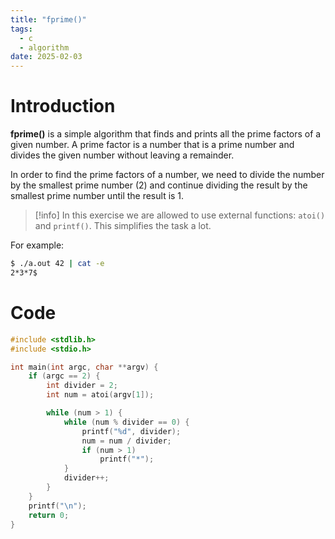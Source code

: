 ```yaml
---
title: "fprime()"
tags:
  - c
  - algorithm
date: 2025-02-03
---
```


# Introduction

**fprime()** is a simple algorithm that finds and prints all the prime factors of a given number. A prime factor is a number that is a prime number and divides the given number without leaving a remainder.

In order to find the prime factors of a number, we need to divide the number by the smallest prime number (2) and continue dividing the result by the smallest prime number until the result is 1.

> [!info]
> In this exercise we are allowed to use external functions: `atoi()` and `printf()`. This simplifies the task a lot.

For example:

```bash
$ ./a.out 42 | cat -e
2*3*7$
```

# Code

```c
#include <stdlib.h>
#include <stdio.h>

int main(int argc, char **argv) {
    if (argc == 2) {
        int divider = 2;
        int num = atoi(argv[1]);

        while (num > 1) {
            while (num % divider == 0) {
				printf("%d", divider);
                num = num / divider;
                if (num > 1)
                    printf("*");
            }
            divider++;
        }
    }
    printf("\n");
    return 0;
}

